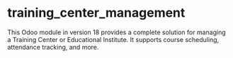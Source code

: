 # training_center_management
This Odoo module in version 18 provides a complete solution for managing a Training Center or Educational Institute. It supports course scheduling, attendance tracking, and more.
